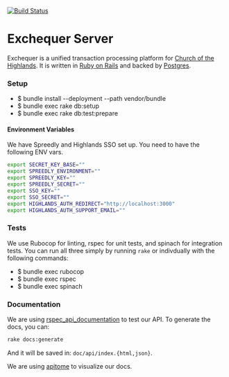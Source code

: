 [![Build Status](https://semaphoreci.com/api/v1/projects/6206d25c-dbd3-43f8-9aeb-a2652ab8e7c9/1590710/badge.svg)](https://semaphoreci.com/dailydrip/exchequer-server)

# Exchequer Server

Exchequer is a unified transaction processing platform for
[Church of the Highlands](https://www.churchofthehighlands.com/). It is written
in [Ruby on Rails](http://rubyonrails.org/) and backed by
[Postgres](https://www.postgresql.org/).

### Setup

* $ bundle install --deployment --path vendor/bundle
* $ bundle exec rake db:setup
* $ bundle exec rake db:test:prepare


#### Environment Variables

We have Spreedly and Highlands SSO set up. You need to have the following ENV
vars.

```sh
export SECRET_KEY_BASE=""
export SPREEDLY_ENVIRONMENT=""
export SPREEDLY_KEY=""
export SPREEDLY_SECRET=""
export SSO_KEY=""
export SSO_SECRET=""
export HIGHLANDS_AUTH_REDIRECT="http://localhost:3000"
export HIGHLANDS_AUTH_SUPPORT_EMAIL=""
```


### Tests

We use Rubocop for linting, rspec for unit tests, and spinach for integration
tests. You can run all three simply by running `rake` or indivdually with the
following commands:

* $ bundle exec rubocop
* $ bundle exec rspec
* $ bundle exec spinach

### Documentation

We are using
[rspec_api_documentation](https://github.com/zipmark/rspec_api_documentation) to
test our API. To generate the docs, you can:

```sh
rake docs:generate
```
And it will be saved in: `doc/api/index.{html,json}`.

We are using [apitome](https://github.com/jejacks0n/apitome) to visualize our
docs.
